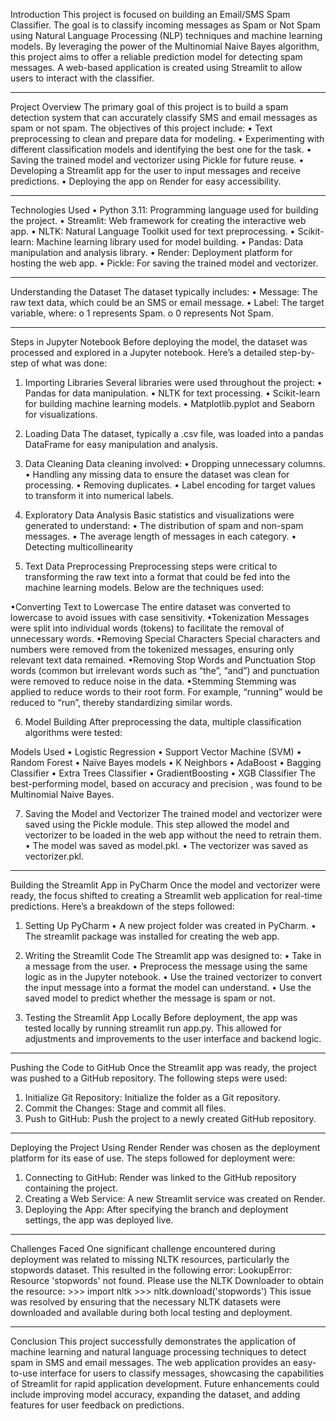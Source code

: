 Introduction
This project is focused on building an Email/SMS Spam Classifier. The goal is to classify incoming messages as Spam or Not Spam using Natural Language Processing (NLP) techniques and machine learning models. By leveraging the power of the Multinomial Naive Bayes algorithm, this project aims to offer a reliable prediction model for detecting spam messages. A web-based application is created using Streamlit to allow users to interact with the classifier.
________________________________________
Project Overview
The primary goal of this project is to build a spam detection system that can accurately classify SMS and email messages as spam or not spam. The objectives of this project include:
•	Text preprocessing to clean and prepare data for modeling.
•	Experimenting with different classification models and identifying the best one for the task.
•	Saving the trained model and vectorizer using Pickle for future reuse.
•	Developing a Streamlit app for the user to input messages and receive predictions.
•	Deploying the app on Render for easy accessibility.
________________________________________
Technologies Used
•	Python 3.11: Programming language used for building the project.
•	Streamlit: Web framework for creating the interactive web app.
•	NLTK: Natural Language Toolkit used for text preprocessing.
•	Scikit-learn: Machine learning library used for model building.
•	Pandas: Data manipulation and analysis library.
•	Render: Deployment platform for hosting the web app.
•	Pickle: For saving the trained model and vectorizer.
________________________________________
Understanding the Dataset
The dataset typically includes:
•	Message: The raw text data, which could be an SMS or email message.
•	Label: The target variable, where:
o	1 represents Spam.
o	0 represents Not Spam.
________________________________________
Steps in Jupyter Notebook
Before deploying the model, the dataset was processed and explored in a Jupyter notebook. Here’s a detailed step-by-step of what was done:

1. Importing Libraries
Several libraries were used throughout the project:
•	Pandas for data manipulation.
•	NLTK for text processing.
•	Scikit-learn for building machine learning models.
•	Matplotlib.pyplot and Seaborn for visualizations.

3. Loading Data
The dataset, typically a .csv file, was loaded into a pandas DataFrame for easy manipulation and analysis.

5. Data Cleaning
Data cleaning involved:
•	Dropping unnecessary columns.
•	Handling any missing data to ensure the dataset was clean for processing.
•	Removing duplicates.
•	Label encoding for target values to transform it into numerical labels.

7. Exploratory Data Analysis
Basic statistics and visualizations were generated to understand:
•	The distribution of spam and non-spam messages.
•	The average length of messages in each category.
•	Detecting multicollinearity 

5. Text Data Preprocessing
Preprocessing steps were critical to transforming the raw text into a format that could be fed into the machine learning models. Below are the techniques used:

•Converting Text to Lowercase
The entire dataset was converted to lowercase to avoid issues with case sensitivity.
•Tokenization
Messages were split into individual words (tokens) to facilitate the removal of unnecessary words.
•Removing Special Characters
Special characters and numbers were removed from the tokenized messages, ensuring only relevant text data remained.
•Removing Stop Words and Punctuation
Stop words (common but irrelevant words such as “the”, “and”) and punctuation were removed to reduce noise in the data.
•Stemming
Stemming was applied to reduce words to their root form. For example, “running” would be reduced to “run”, thereby standardizing similar words.

6. Model Building
After preprocessing the data, multiple classification algorithms were tested:

Models Used
•	Logistic Regression
•	Support Vector Machine (SVM)
•	Random Forest
•	Naïve Bayes models
•	K Neighbors
•	AdaBoost
•	Bagging Classifier
•	Extra Trees Classifier
•	GradientBoosting
•	XGB Classifier
The best-performing model, based on accuracy and precision , was found to be Multinomial Naive Bayes.

7. Saving the Model and Vectorizer
The trained model and vectorizer were saved using the Pickle module. This step allowed the model and vectorizer to be loaded in the web app without the need to retrain them.
•	The model was saved as model.pkl.
•	The vectorizer was saved as vectorizer.pkl.
________________________________________
Building the Streamlit App in PyCharm
Once the model and vectorizer were ready, the focus shifted to creating a Streamlit web application for real-time predictions. Here’s a breakdown of the steps followed:

1. Setting Up PyCharm
•	A new project folder was created in PyCharm.
•	The streamlit package was installed for creating the web app.

2. Writing the Streamlit Code
The Streamlit app was designed to:
•	Take in a message from the user.
•	Preprocess the message using the same logic as in the Jupyter notebook.
•	Use the trained vectorizer to convert the input message into a format the model can understand.
•	Use the saved model to predict whether the message is spam or not.

3. Testing the Streamlit App Locally
Before deployment, the app was tested locally by running streamlit run app.py. This allowed for adjustments and improvements to the user interface and backend logic.
________________________________________
Pushing the Code to GitHub
Once the Streamlit app was ready, the project was pushed to a GitHub repository. The following steps were used:
1.	Initialize Git Repository: Initialize the folder as a Git repository.
2.	Commit the Changes: Stage and commit all files.
3.	Push to GitHub: Push the project to a newly created GitHub repository.
________________________________________
Deploying the Project Using Render
Render was chosen as the deployment platform for its ease of use. The steps followed for deployment were:
1.	Connecting to GitHub: Render was linked to the GitHub repository containing the project.
2.	Creating a Web Service: A new Streamlit service was created on Render.
3.	Deploying the App: After specifying the branch and deployment settings, the app was deployed live.
________________________________________
Challenges Faced
One significant challenge encountered during deployment was related to missing NLTK resources, particularly the stopwords dataset. This resulted in the following error:
LookupError: Resource 'stopwords' not found. Please use the NLTK Downloader to obtain the resource: >>> import nltk >>> nltk.download('stopwords')
This issue was resolved by ensuring that the necessary NLTK datasets were downloaded and available during both local testing and deployment.
________________________________________
Conclusion
This project successfully demonstrates the application of machine learning and natural language processing techniques to detect spam in SMS and email messages. The web application provides an easy-to-use interface for users to classify messages, showcasing the capabilities of Streamlit for rapid application development. Future enhancements could include improving model accuracy, expanding the dataset, and adding features for user feedback on predictions.
